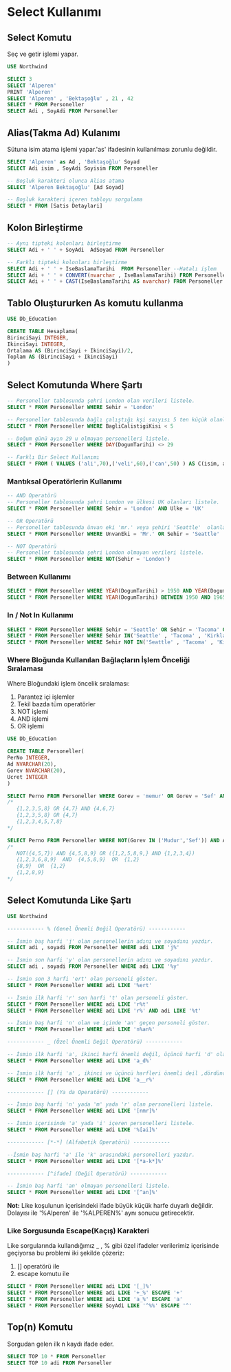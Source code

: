 # Select Kullanımı

## Select Komutu

Seç ve getir işlemi yapar.

```sql
USE Northwind

SELECT 3
SELECT 'Alperen'
PRINT 'Alperen'
SELECT 'Alperen' , 'Bektaşoğlu' , 21 , 42
SELECT * FROM Personeller
SELECT Adi , SoyAdi FROM Personeller
```

## Alias(Takma Ad) Kulanımı

Sütuna isim atama işlemi yapar.'as' ifadesinin kullanılması zorunlu değildir.

```sql
SELECT 'Alperen' as Ad , 'Bektaşoğlu' Soyad
SELECT Adi isim , SoyAdi Soyisim FROM Personeller

-- Boşluk karakteri olunca Alias atama
SELECT 'Alperen Bektaşoğlu' [Ad Soyad]

-- Boşluk karakteri içeren tabloyu sorgulama
SELECT * FROM [Satis Detaylari]
```

## Kolon Birleştirme

```sql
-- Aynı tipteki kolonları birleştirme
SELECT Adi + ' ' + SoyAdi  AdSoyad FROM Personeller

-- Farklı tipteki kolonları birleştirme
SELECT Adi + ' ' + IseBaslamaTarihi  FROM Personeller --Hatalı işlem
SELECT Adi + ' ' + CONVERT(nvarchar , IseBaslamaTarihi) FROM Personeller
SELECT Adi + ' ' + CAST(IseBaslamaTarihi AS nvarchar) FROM Personeller
```

## Tablo Oluştururken As komutu kullanma

```sql
USE Db_Education

CREATE TABLE Hesaplama(
BirinciSayi INTEGER,
IkinciSayi INTEGER,
Ortalama AS (BirinciSayi + IkinciSayi)/2,
Toplam AS (BirinciSayi + IkinciSayi)
)
```

## Select Komutunda Where Şartı

```sql
-- Personeller tablosunda şehri London olan verileri listele.
SELECT * FROM Personeller WHERE Sehir = 'London'

-- Personeller tablosunda bağlı çalıştığı kşi saıyısı 5 ten küçük olanları listele.
SELECT * FROM Personeller WHERE BagliCalistigiKisi < 5

-- Doğum günü ayın 29 u olmayan personelleri listele.
SELECT * FROM Personeller WHERE DAY(DogumTarihi) <> 29

-- Farklı Bir Select Kullanımı
SELECT * FROM ( VALUES ('ali',70),('veli',60),('can',50) ) AS C(isim, agirlik) WHERE agirlik < 60
```

### Mantıksal Operatörlerin Kullanımı

```sql
-- AND Operatörü
-- Personeller tablosunda şehri London ve ülkesi UK olanları listele.
SELECT * FROM Personeller WHERE Sehir = 'London' AND Ulke = 'UK'

-- OR Operatörü
-- Personeller tablosunda ünvan eki 'mr.' veya şehiri 'Seattle'  olanları listele.
SELECT * FROM Personeller WHERE UnvanEki = 'Mr.' OR Sehir = 'Seattle'

-- NOT Operatörü
-- Personeller tablosunda şehri London olmayan verileri listele.
SELECT * FROM Personeller WHERE NOT(Sehir = 'London')
```

### Between Kullanımı

```sql
SELECT * FROM Personeller WHERE YEAR(DogumTarihi) > 1950 AND YEAR(DogumTarihi) <1965
SELECT * FROM Personeller WHERE YEAR(DogumTarihi) BETWEEN 1950 AND 1965
```

### In / Not In Kullanımı

```sql
SELECT * FROM Personeller WHERE Sehir = 'Seattle' OR Sehir = 'Tacoma' OR Sehir = 'Kirkland'
SELECT * FROM Personeller WHERE Sehir IN('Seattle' , 'Tacoma' , 'Kirkland')
SELECT * FROM Personeller WHERE Sehir NOT IN('Seattle' , 'Tacoma' , 'Kirkland')
```

### Where Bloğunda Kullanılan Bağlaçların İşlem Önceliği Sıralaması

Where Bloğundaki işlem öncelik sıralaması:

1. Parantez içi işlemler
2. Tekil bazda tüm operatörler
3. NOT işlemi
4. AND işlemi
5. OR işlemi

```sql
USE Db_Education

CREATE TABLE Personeller(
PerNo INTEGER,
Ad NVARCHAR(20),
Gorev NVARCHAR(20),
Ucret INTEGER
)

SELECT Perno FROM Personeller WHERE Gorev = 'memur' OR Gorev = 'Sef' AND  Ucret > 3000
/*
   {1,2,3,5,8} OR {4,7} AND {4,6,7}
   {1,2,3,5,8} OR {4,7}
   {1,2,3,4,5,7,8}
*/

SELECT Perno FROM Personeller WHERE NOT(Gorev IN ('Mudur','Sef')) AND Ad LIKE '%e%' OR ( Ucret < 3000 AND PerNo < 5 )
/*
   NOT({4,5,7}) AND {4,5,8,9} OR ({1,2,5,8,9,} AND {1,2,3,4})
   {1,2,3,6,8,9}  AND  {4,5,8,9}  OR  {1,2}
   {8,9}  OR  {1,2}
   {1,2,8,9}
*/
```

## Select Komutunda Like Şartı

```sql
USE Northwind

------------ % (Genel Önemli Değil Operatörü) ------------

-- İsmin baş harfi 'j' olan personellerin adını ve soyadını yazdır.
SELECT adi , soyadi FROM Personeller WHERE adi LIKE 'j%'

-- İsmin son harfi 'y' olan personellerin adını ve soyadını yazdır.
SELECT adi , soyadi FROM Personeller WHERE adi LIKE '%y'

-- İsmin son 3 harfi 'ert' olan personeli göster.
SELECT * FROM Personeller WHERE adi LIKE '%ert'

-- İsmin ilk harfi 'r' son harfi 't' olan personeli göster.
SELECT * FROM Personeller WHERE adi LIKE 'r%t'
SELECT * FROM Personeller WHERE adi LIKE 'r%' AND adi LIKE '%t'

-- İsmin baş harfi 'n' olan ve içinde 'an' geçen personeli göster.
SELECT * FROM Personeller WHERE adi LIKE 'n%an%'

------------ _ (Özel Önemli Değil Operatörü) ------------

-- İsmin ilk harfi 'a', ikinci harfi önemli değil, üçüncü harfi 'd' olan personeli göster.
SELECT * FROM Personeller WHERE adi LIKE 'a_d%'

-- İsmin ilk harfi 'a' , ikinci ve üçüncü harfleri önemli deil ,dördüncü harfi 'r' olan personeli göster.
SELECT * FROM Personeller WHERE adi LIKE 'a__r%'

------------ [] (Ya da Operatörü) ------------

-- İsmin baş harfi 'n' yada 'm' yada 'r' olan personelleri listele.
SELECT * FROM Personeller WHERE adi LIKE '[nmr]%'

-- İsmin içerisinde 'a' yada 'i' içeren personelleri listele.
SELECT * FROM Personeller WHERE adi LIKE '%[ai]%'

------------ [*-*] (Alfabetik Operatörü) ------------

--İsmin baş harfi 'a' ile 'k' arasındaki personelleri yazdır.
SELECT * FROM Personeller WHERE adi LIKE '[*a-k*]%'

------------ [^ifade] (Değil Operatörü) ------------

-- İsmin baş harfi 'an' olmayan personelleri listele.
SELECT * FROM Personeller WHERE adi LIKE '[^an]%'
```

**Not:** Like koşulunun içerisindeki ifade büyük küçük harfe duyarlı değildir. Dolayısı ile '%Alperen' ile '%ALPEREN%' aynı sonucu getirecektir.

### Like Sorgusunda Escape(Kaçış) Karakteri

Like sorgularında kullandığımız \_ , % gibi özel ifadeler verilerimiz içerisinde geçiyorsa bu problemi iki şekilde çözeriz:

1. [] operatörü ile
2. escape komutu ile

```sql
SELECT * FROM Personeller WHERE adi LIKE '[_]%'
SELECT * FROM Personeller WHERE adi LIKE '+_%' ESCAPE '+'
SELECT * FROM Personeller WHERE adi LIKE 'a_%' ESCAPE 'a'
SELECT * FROM Personeller WHERE SoyAdi LIKE '^%%' ESCAPE '^'
```

## Top(n) Komutu

Sorgudan gelen ilk n kaydı ifade eder.

```sql
SELECT TOP 10 * FROM Personeller
SELECT TOP 10 adi FROM Personeller
```
